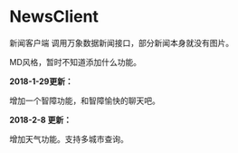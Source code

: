 # NewsClient
新闻客户端
调用万象数据新闻接口，部分新闻本身就没有图片。

MD风格，暂时不知道添加什么功能。

**2018-1-29更新：**

增加一个智障功能，和智障愉快的聊天吧。

**2018-2-8 更新：**

增加天气功能。支持多城市查询。